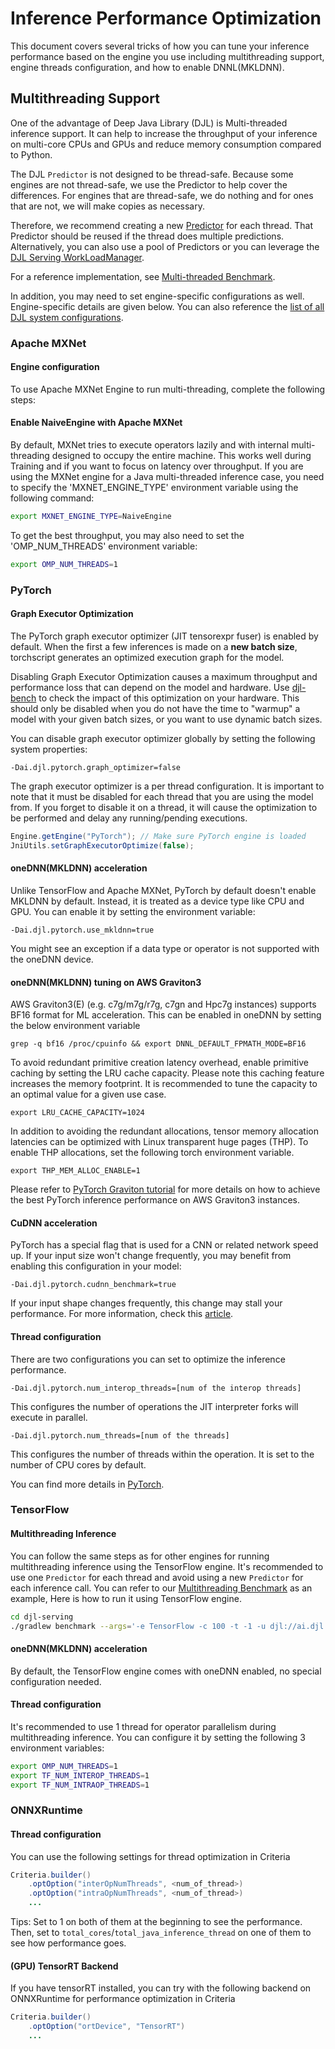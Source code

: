 # Inference Performance Optimization

This document covers several tricks of how you can tune your inference performance based on the engine you use 
including multithreading support, engine threads configuration, and how to enable DNNL(MKLDNN).

## Multithreading Support

One of the advantage of Deep Java Library (DJL) is Multi-threaded inference support.
It can help to increase the throughput of your inference on multi-core CPUs and GPUs and reduce
memory consumption compared to Python.

The DJL `Predictor` is not designed to be thread-safe.
Because some engines are not thread-safe, we use the Predictor to help cover the differences.
For engines that are thread-safe, we do nothing and for ones that are not, we will make copies as necessary.

Therefore, we recommend creating a new [Predictor](https://javadoc.io/doc/ai.djl/api/latest/ai/djl/inference/Predictor.html) for each thread.
That Predictor should be reused if the thread does multiple predictions.
Alternatively, you can also use a pool of Predictors or you can leverage the [DJL Serving WorkLoadManager](http://docs.djl.ai/docs/serving/wlm/index.html).

For a reference implementation, see [Multi-threaded Benchmark](https://github.com/deepjavalibrary/djl-serving/blob/master/benchmark/src/main/java/ai/djl/benchmark/MultithreadedBenchmark.java).

In addition, you may need to set engine-specific configurations as well.
Engine-specific details are given below.
You can also reference the [list of all DJL system configurations](http://docs.djl.ai/docs/serving/serving/docs/configurations.html).

### Apache MXNet

#### Engine configuration
To use Apache MXNet Engine to run multi-threading, complete the following steps:

#### Enable NaiveEngine with Apache MXNet
By default, MXNet tries to execute operators lazily and with internal multi-threading designed to occupy the entire machine.
This works well during Training and if you want to focus on latency over throughput.
If you are using the MXNet engine for a Java multi-threaded inference case, you need to specify the 
'MXNET_ENGINE_TYPE' environment variable using the following command:

```bash
export MXNET_ENGINE_TYPE=NaiveEngine
```

To get the best throughput, you may also need to set the 'OMP_NUM_THREADS' environment variable:

```bash
export OMP_NUM_THREADS=1
```

### PyTorch

#### Graph Executor Optimization

The PyTorch graph executor optimizer (JIT tensorexpr fuser) is enabled by default. When the first
a few inferences is made on a **new batch size**, torchscript generates an optimized execution graph for
the model.

Disabling Graph Executor Optimization causes a maximum throughput and performance loss that
can depend on the model and hardware. Use [djl-bench](https://github.com/deepjavalibrary/djl-serving/tree/master/benchmark)
to check the impact of this optimization on your hardware.
This should only be disabled when you do not have the time to "warmup" a model with your
given batch sizes, or you want to use dynamic batch sizes.

You can disable graph executor optimizer globally by setting the following system properties:

```
-Dai.djl.pytorch.graph_optimizer=false
```

The graph executor optimizer is a per thread configuration. It is important to note that it must
be disabled for each thread that you are using the model from.
If you forget to disable it on a thread, it will cause the optimization to be performed and delay
any running/pending executions.

```java
Engine.getEngine("PyTorch"); // Make sure PyTorch engine is loaded
JniUtils.setGraphExecutorOptimize(false);
```

#### oneDNN(MKLDNN) acceleration
Unlike TensorFlow and Apache MXNet, PyTorch by default doesn't enable MKLDNN by default.
Instead, it is treated as a device type like CPU and GPU.
You can enable it by setting the environment variable:

```
-Dai.djl.pytorch.use_mkldnn=true
```

You might see an exception if a data type or operator is not supported with the oneDNN device.

#### oneDNN(MKLDNN) tuning on AWS Graviton3
AWS Graviton3(E) (e.g. c7g/m7g/r7g, c7gn and Hpc7g instances) supports BF16 format for ML acceleration. This can be enabled in oneDNN by setting the below environment variable
```
grep -q bf16 /proc/cpuinfo && export DNNL_DEFAULT_FPMATH_MODE=BF16
```
To avoid redundant primitive creation latency overhead, enable primitive caching by setting the LRU cache capacity. Please note this caching feature increases the memory footprint. It is recommended to tune the capacity to an optimal value for a given use case.

```
export LRU_CACHE_CAPACITY=1024
```

In addition to avoiding the redundant allocations, tensor memory allocation latencies can be optimized  with Linux transparent huge pages (THP). To enable THP allocations, set the following torch environment variable.
```
export THP_MEM_ALLOC_ENABLE=1
```
Please refer to [PyTorch Graviton tutorial](https://pytorch.org/tutorials/recipes/inference_tuning_on_aws_graviton.html) for more details on how to achieve the best PyTorch inference performance on AWS Graviton3 instances.

#### CuDNN acceleration
PyTorch has a special flag that is used for a CNN or related network speed up. If your input size won't change frequently,
you may benefit from enabling this configuration in your model:

```
-Dai.djl.pytorch.cudnn_benchmark=true
```

If your input shape changes frequently, this change may stall your performance. For more information, check this 
[article](https://pytorch.org/tutorials/recipes/recipes/tuning_guide.html#enable-cudnn-auto-tuner).

#### Thread configuration
There are two configurations you can set to optimize the inference performance.

```
-Dai.djl.pytorch.num_interop_threads=[num of the interop threads]
```

This configures the number of operations the JIT interpreter forks will execute in parallel.

```
-Dai.djl.pytorch.num_threads=[num of the threads]
```

This configures the number of threads within the operation. It is set to the number of CPU cores by default.
 
You can find more details in [PyTorch](https://pytorch.org/docs/stable/notes/cpu_threading_torchscript_inference.html).

### TensorFlow

#### Multithreading Inference
You can follow the same steps as for other engines for running multithreading inference using the TensorFlow engine.
It's recommended to use one `Predictor` for each thread and avoid using a new `Predictor` for each inference call.
You can refer to our [Multithreading Benchmark](https://github.com/deepjavalibrary/djl-serving/blob/master/benchmark/src/main/java/ai/djl/benchmark/MultithreadedBenchmark.java) as an example,
Here is how to run it using TensorFlow engine.

```bash
cd djl-serving
./gradlew benchmark --args='-e TensorFlow -c 100 -t -1 -u djl://ai.djl.tensorflow/resnet/0.0.1/resnet50 -s 1,224,224,3'
```

#### oneDNN(MKLDNN) acceleration
By default, the TensorFlow engine comes with oneDNN enabled, no special configuration needed.

#### Thread configuration
It's recommended to use 1 thread for operator parallelism during multithreading inference. 
You can configure it by setting the following 3 environment variables:

```bash
export OMP_NUM_THREADS=1
export TF_NUM_INTEROP_THREADS=1
export TF_NUM_INTRAOP_THREADS=1
```

### ONNXRuntime

#### Thread configuration

You can use the following settings for thread optimization in Criteria

```java
Criteria.builder()
    .optOption("interOpNumThreads", <num_of_thread>)
    .optOption("intraOpNumThreads", <num_of_thread>)
    ...
```

Tips: Set to 1 on both of them at the beginning to see the performance. 
Then, set to `total_cores`/`total_java_inference_thread` on one of them to see how performance goes.

#### (GPU) TensorRT Backend

If you have tensorRT installed, you can try with the following backend on ONNXRuntime for performance optimization in Criteria

```java
Criteria.builder()
    .optOption("ortDevice", "TensorRT")
    ...
```


